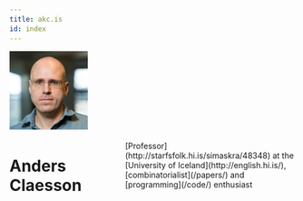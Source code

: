 ```yaml
---
title: akc.is
id: index
---
```

<div class="three columns alpha">
<a href="images/anders-claesson.orig.png">
<img id="me" src="images/anders-claesson.png" alt="Anders Claesson"/></a>
</div>
<div class="seven columns omega" style="margin-top:5px;">

# Anders Claesson

<div style="max-width: 300px; margin-top:12px;">
[Professor](http://starfsfolk.hi.is/simaskra/48348) at the
[University of Iceland](http://english.hi.is/),
[combinatorialist](/papers/) and
[programming](/code/) enthusiast
</div>

</div>
